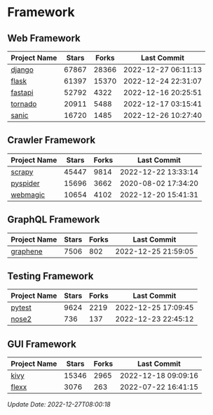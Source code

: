 # Framework

## Web Framework
| Project Name | Stars | Forks | Last Commit |
| ------------ | ----- | ----- | ----------- |
| [django](https://github.com/django/django) | 67867 | 28366 | 2022-12-27 06:11:13 |
| [flask](https://github.com/pallets/flask) | 61397 | 15370 | 2022-12-24 22:31:07 |
| [fastapi](https://github.com/tiangolo/fastapi) | 52792 | 4322 | 2022-12-16 20:25:51 |
| [tornado](https://github.com/tornadoweb/tornado) | 20911 | 5488 | 2022-12-17 03:15:41 |
| [sanic](https://github.com/sanic-org/sanic) | 16720 | 1485 | 2022-12-26 10:27:40 |

## Crawler Framework
| Project Name | Stars | Forks | Last Commit |
| ------------ | ----- | ----- | ----------- |
| [scrapy](https://github.com/scrapy/scrapy) | 45447 | 9814 | 2022-12-22 13:33:14 |
| [pyspider](https://github.com/binux/pyspider) | 15696 | 3662 | 2020-08-02 17:34:20 |
| [webmagic](https://github.com/code4craft/webmagic) | 10654 | 4102 | 2022-12-20 15:41:31 |

## GraphQL Framework
| Project Name | Stars | Forks | Last Commit |
| ------------ | ----- | ----- | ----------- |
| [graphene](https://github.com/graphql-python/graphene) | 7506 | 802 | 2022-12-25 21:59:05 |

## Testing Framework
| Project Name | Stars | Forks | Last Commit |
| ------------ | ----- | ----- | ----------- |
| [pytest](https://github.com/pytest-dev/pytest) | 9624 | 2219 | 2022-12-25 17:09:45 |
| [nose2](https://github.com/nose-devs/nose2) | 736 | 137 | 2022-12-23 22:45:12 |

## GUI Framework
| Project Name | Stars | Forks | Last Commit |
| ------------ | ----- | ----- | ----------- |
| [kivy](https://github.com/kivy/kivy) | 15346 | 2965 | 2022-12-18 09:09:16 |
| [flexx](https://github.com/flexxui/flexx) | 3076 | 263 | 2022-07-22 16:41:15 |

*Update Date: 2022-12-27T08:00:18*